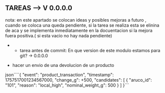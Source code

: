 
















## TAREAS  --> V 0.0.0.0

nota: en este apartado se colocan ideas y posibles mejoras a futuro , cuando se coloca una queda pendiente, si la tarea se realiza esta se elinina de aca y se implementa inmediatamente en la docuentacion si la mejora fuera positiva.( si esta vacio no hay nada pendiente)

- - tarea antes de commit: En que version de este modulo estamos para git?  -> 0.0.0.0

- hacer un envio de una devolucion de un producto   

json````{
  "event": "product_transaction",
  "timestamp": 1757517001234567000,
  "change_g": +500,
  "candidates": [
    {
      "aruco_id": "101",
      "reason": "local_high",
      "nominal_weight_g": 500
    }
  ]
}```